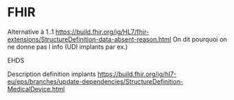 # FHIR

Alternative à 1..1
https://build.fhir.org/ig/HL7/fhir-extensions/StructureDefinition-data-absent-reason.html
On dit pourquoi on ne donne pas l info (UDI implants par ex.)

EHDS

Description definition implants 
https://build.fhir.org/ig/hl7-eu/eps/branches/update-dependencies/StructureDefinition-MedicalDevice.html